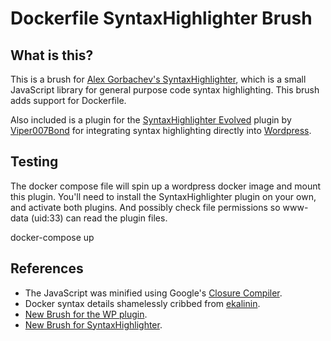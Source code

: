 # Dockerfile SyntaxHighlighter Brush

What is this?
--------------
This is a brush for [Alex Gorbachev's SyntaxHighlighter][syntaxhighlighterhome], which is a small JavaScript library for general purpose code syntax highlighting.  This brush adds support for Dockerfile.

Also included is a plugin for the [SyntaxHighlighter Evolved][syntaxhighlighterevolvedhome] plugin by [Viper007Bond][viperhome] for integrating syntax highlighting directly into [Wordpress][wordpresshome].


Testing
-------

The docker compose file will spin up a wordpress docker image and mount this plugin. You'll need to install the SyntaxHighlighter plugin on your own, and activate both plugins. And possibly check file permissions so www-data (uid:33) can read the plugin files.

docker-compose up

References
-----------

* The JavaScript was minified using Google's [Closure Compiler][closure].
* Docker syntax details shamelessly cribbed from [ekalinin][vimplugin].
* [New Brush for the WP plugin][newbrush].
* [New Brush for SyntaxHighlighter][newbrush-wp].


[closure]: http://closure-compiler.appspot.com/home
[newbrush]: http://www.viper007bond.com/wordpress-plugins/syntaxhighlighter/adding-a-new-brush-language/
[newbrush-wp]: http://alexgorbatchev.com/SyntaxHighlighter/manual/brushes/custom.html
[vimplugin]: https://github.com/ekalinin/Dockerfile.vim/blob/master/syntax/Dockerfile.vim
[syntaxhighlighterhome]: http://alexgorbatchev.com/SyntaxHighlighter/
[syntaxhighlighterevolvedhome]: http://wordpress.org/extend/plugins/syntaxhighlighter
[viperhome]: http://www.viper007bond.com
[wordpresshome]: http://wordpress.org
